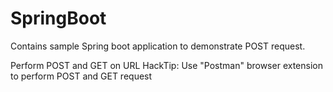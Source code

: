 # SpringBoot
Contains sample Spring boot application to demonstrate POST request.


Perform POST and GET on URL
HackTip:
Use "Postman" browser extension to perform POST and GET request
